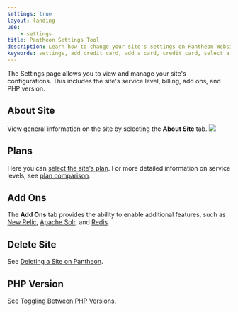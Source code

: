 ```yaml
---
settings: true
layout: landing
use:
    - settings
title: Pantheon Settings Tool
description: Learn how to change your site's settings on Pantheon Website Management Platform.
keywords: settings, add credit card, add a card, credit card, select a plan, plan, plan levels, php version, how to change php version, toggle php, php
---
```

The Settings page allows you to view and manage your site's configurations. This includes the site's service level, billing, add ons, and PHP version.

## About Site
View general information on the site by selecting the **About Site** tab.
![](/source/docs/assets/images/interface-site-settings-about.png)
## Plans
Here you can [select the site's plan](/docs/articles/sites/settings/selecting-a-plan). For more detailed information on service levels, see [plan comparison](https://pantheon.io/pricing-comparison).
## Add Ons
The **Add Ons** tab provides the ability to enable additional features, such as [New Relic](/docs/articles/sites/newrelic/), [Apache Solr](/docs/articles/sites/apache-solr/), and [Redis](/docs/articles/sites/redis-as-a-caching-backend/).
## Delete Site
See [Deleting a Site on Pantheon](/docs/articles/sites/deleting-a-site/).
## PHP Version
See [Toggling Between PHP Versions](/docs/articles/sites/settings/toggling-between-php-versions).
